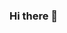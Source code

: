 ### Hi there 👋

<!--
**ariel996/ariel996** is a ✨ _special_ ✨ repository because its `README.md` (this file) appears on your GitHub profile.

Here are some ideas to get you started:

- 🔭 I’m currently working on a greate application
- 🌱 I’m currently learning devops engineer
- 👯 I’m looking to collaborate on big project
- 🤔 I’m looking for help with 
- 💬 Ask me about ...
- 📫 How to reach me: arieldeguilique@easytransacts.com
- 😄 Pronouns: ...
- ⚡ Fun fact: ...
- :computer: I have a passion in new technologies like: Artificial intelligence which include Federated learning, Machine learning; also, i'm interested in web and mobile development with my preferable frameworks like Flutter, Laravel, Django, Flask, Sping Boot, etc...
- :telephone_receiver: If you have an interesting project, contact me at: (+237)699-501-442 or (+237) 676-124-735
-->
